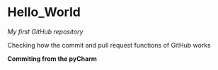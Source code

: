 # Hello_World
_My first GitHub repository_

Checking how the commit and pull request functions of GitHub works

**Commiting from the pyCharm**
